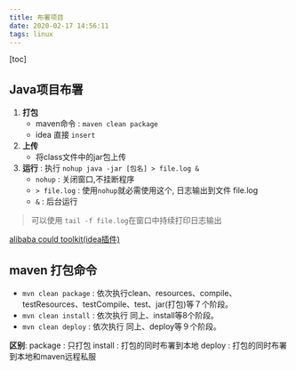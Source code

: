 ```yaml
---
title: 布署项目
date: 2020-02-17 14:56:11
tags: linux
---
```


[toc]

## Java项目布署

1. **打包**
    * maven命令 : `maven clean package`
    * idea 直接 `insert`
2. **上传**
    * 将class文件中的jar包上传
3. **运行** : 执行 `nohup java -jar [包名] > file.log &`
    * `nohup` : 关闭窗口,不挂断程序
    * `> file.log` : 使用`nohup`就必需使用这个, 日志输出到文件 file.log
    * `&` : 后台运行

> 可以使用 `tail -f file.log`在窗口中持续打印日志输出

[alibaba could toolkit(idea插件)](https://blog.csdn.net/chenjianandiyi/article/details/102952087)

## maven 打包命令

* `mvn clean package` : 依次执行clean、resources、compile、testResources、testCompile、test、jar(打包)等７个阶段。
* `mvn clean install` : 依次执行 同上、install等8个阶段。
* `mvn clean deploy` : 依次执行 同上、deploy等９个阶段。

**区别**:
package : 只打包
install : 打包的同时布署到本地
deploy : 打包的同时布署到本地和maven远程私服